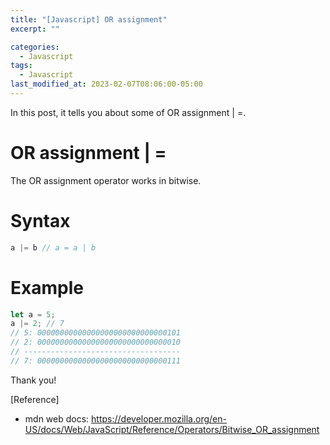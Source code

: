 ```yaml
---
title: "[Javascript] OR assignment"
excerpt: ""

categories:
  - Javascript
tags:
  - Javascript
last_modified_at: 2023-02-07T08:06:00-05:00
---
```


In this post, it tells you about some of OR assignment &#124;	&#61;.

# OR assignment &#124;	&#61;

The OR assignment operator works in bitwise. 

# Syntax

```javascript
a |= b // a = a | b
```

# Example 

```javascript
let a = 5;
a |= 2; // 7
// 5: 00000000000000000000000000000101
// 2: 00000000000000000000000000000010
// -----------------------------------
// 7: 00000000000000000000000000000111
```

Thank you!

[Reference]

- mdn web docs: <https://developer.mozilla.org/en-US/docs/Web/JavaScript/Reference/Operators/Bitwise_OR_assignment>
